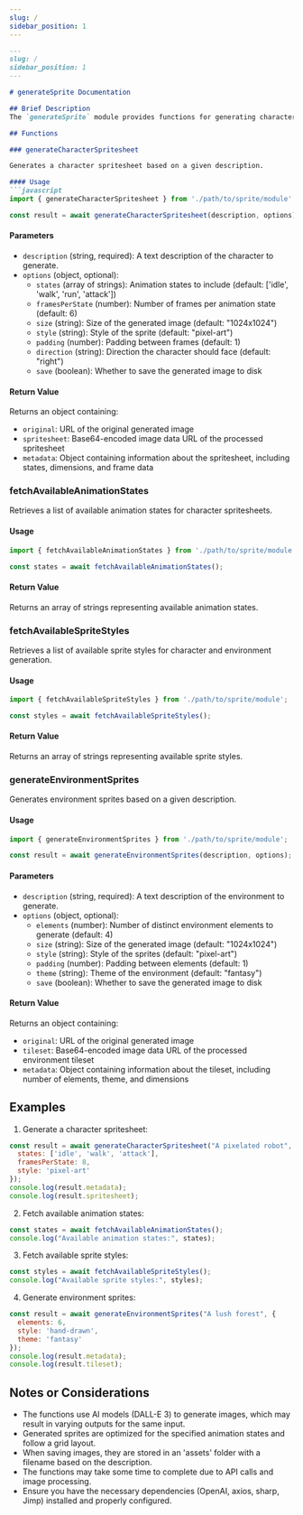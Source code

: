 ```yaml
---
slug: /
sidebar_position: 1
---
```

```markdown
---
slug: /
sidebar_position: 1
---

# generateSprite Documentation

## Brief Description
The `generateSprite` module provides functions for generating character spritesheets and environment sprites using AI-powered image generation. It also includes utility functions for fetching available animation states and sprite styles.

## Functions

### generateCharacterSpritesheet

Generates a character spritesheet based on a given description.

#### Usage
```javascript
import { generateCharacterSpritesheet } from './path/to/sprite/module';

const result = await generateCharacterSpritesheet(description, options);
```

#### Parameters
- `description` (string, required): A text description of the character to generate.
- `options` (object, optional):
  - `states` (array of strings): Animation states to include (default: ['idle', 'walk', 'run', 'attack'])
  - `framesPerState` (number): Number of frames per animation state (default: 6)
  - `size` (string): Size of the generated image (default: "1024x1024")
  - `style` (string): Style of the sprite (default: "pixel-art")
  - `padding` (number): Padding between frames (default: 1)
  - `direction` (string): Direction the character should face (default: "right")
  - `save` (boolean): Whether to save the generated image to disk

#### Return Value
Returns an object containing:
- `original`: URL of the original generated image
- `spritesheet`: Base64-encoded image data URL of the processed spritesheet
- `metadata`: Object containing information about the spritesheet, including states, dimensions, and frame data

### fetchAvailableAnimationStates

Retrieves a list of available animation states for character spritesheets.

#### Usage
```javascript
import { fetchAvailableAnimationStates } from './path/to/sprite/module';

const states = await fetchAvailableAnimationStates();
```

#### Return Value
Returns an array of strings representing available animation states.

### fetchAvailableSpriteStyles

Retrieves a list of available sprite styles for character and environment generation.

#### Usage
```javascript
import { fetchAvailableSpriteStyles } from './path/to/sprite/module';

const styles = await fetchAvailableSpriteStyles();
```

#### Return Value
Returns an array of strings representing available sprite styles.

### generateEnvironmentSprites

Generates environment sprites based on a given description.

#### Usage
```javascript
import { generateEnvironmentSprites } from './path/to/sprite/module';

const result = await generateEnvironmentSprites(description, options);
```

#### Parameters
- `description` (string, required): A text description of the environment to generate.
- `options` (object, optional):
  - `elements` (number): Number of distinct environment elements to generate (default: 4)
  - `size` (string): Size of the generated image (default: "1024x1024")
  - `style` (string): Style of the sprites (default: "pixel-art")
  - `padding` (number): Padding between elements (default: 1)
  - `theme` (string): Theme of the environment (default: "fantasy")
  - `save` (boolean): Whether to save the generated image to disk

#### Return Value
Returns an object containing:
- `original`: URL of the original generated image
- `tileset`: Base64-encoded image data URL of the processed environment tileset
- `metadata`: Object containing information about the tileset, including number of elements, theme, and dimensions

## Examples

1. Generate a character spritesheet:
```javascript
const result = await generateCharacterSpritesheet("A pixelated robot", {
  states: ['idle', 'walk', 'attack'],
  framesPerState: 8,
  style: 'pixel-art'
});
console.log(result.metadata);
console.log(result.spritesheet);
```

2. Fetch available animation states:
```javascript
const states = await fetchAvailableAnimationStates();
console.log("Available animation states:", states);
```

3. Fetch available sprite styles:
```javascript
const styles = await fetchAvailableSpriteStyles();
console.log("Available sprite styles:", styles);
```

4. Generate environment sprites:
```javascript
const result = await generateEnvironmentSprites("A lush forest", {
  elements: 6,
  style: 'hand-drawn',
  theme: 'fantasy'
});
console.log(result.metadata);
console.log(result.tileset);
```

## Notes or Considerations
- The functions use AI models (DALL-E 3) to generate images, which may result in varying outputs for the same input.
- Generated sprites are optimized for the specified animation states and follow a grid layout.
- When saving images, they are stored in an 'assets' folder with a filename based on the description.
- The functions may take some time to complete due to API calls and image processing.
- Ensure you have the necessary dependencies (OpenAI, axios, sharp, Jimp) installed and properly configured.
```
